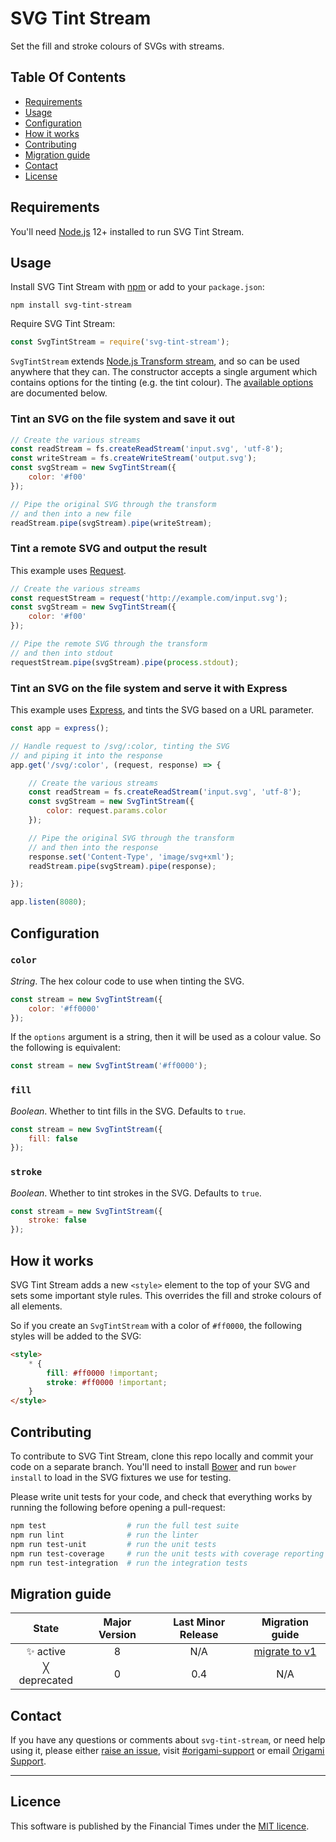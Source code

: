
# SVG Tint Stream

Set the fill and stroke colours of SVGs with streams.

## Table Of Contents

- [Requirements](#requirements)
- [Usage](#usage)
- [Configuration](#configuration)
- [How it works](#how-it-works)
- [Contributing](#contributing)
- [Migration guide](#migration-guide)
- [Contact](#contact)
- [License](#license)

## Requirements

You'll need [Node.js][node] 12+ installed to run SVG Tint Stream.


## Usage

Install SVG Tint Stream with [npm][npm] or add to your `package.json`:

```
npm install svg-tint-stream
```

Require SVG Tint Stream:

```js
const SvgTintStream = require('svg-tint-stream');
```

`SvgTintStream` extends [Node.js Transform stream][transform], and so can be used anywhere that they can. The constructor accepts a single argument which contains options for the tinting (e.g. the tint colour). The [available options](#configuration) are documented below.

### Tint an SVG on the file system and save it out

```js
// Create the various streams
const readStream = fs.createReadStream('input.svg', 'utf-8');
const writeStream = fs.createWriteStream('output.svg');
const svgStream = new SvgTintStream({
    color: '#f00'
});

// Pipe the original SVG through the transform
// and then into a new file
readStream.pipe(svgStream).pipe(writeStream);
```

### Tint a remote SVG and output the result

This example uses [Request].

```js
// Create the various streams
const requestStream = request('http://example.com/input.svg');
const svgStream = new SvgTintStream({
    color: '#f00'
});

// Pipe the remote SVG through the transform
// and then into stdout
requestStream.pipe(svgStream).pipe(process.stdout);
```

### Tint an SVG on the file system and serve it with Express

This example uses [Express], and tints the SVG based on a URL parameter.

```js
const app = express();

// Handle request to /svg/:color, tinting the SVG
// and piping it into the response
app.get('/svg/:color', (request, response) => {

    // Create the various streams
    const readStream = fs.createReadStream('input.svg', 'utf-8');
    const svgStream = new SvgTintStream({
        color: request.params.color
    });

    // Pipe the original SVG through the transform
    // and then into the response
    response.set('Content-Type', 'image/svg+xml');
    readStream.pipe(svgStream).pipe(response);

});

app.listen(8080);
```


## Configuration

### `color`

_String_. The hex colour code to use when tinting the SVG.

```js
const stream = new SvgTintStream({
	color: '#ff0000'
});
```

If the `options` argument is a string, then it will be used as a colour value. So the following is equivalent:

```js
const stream = new SvgTintStream('#ff0000');
```

### `fill`

_Boolean_. Whether to tint fills in the SVG. Defaults to `true`.

```js
const stream = new SvgTintStream({
	fill: false
});
```

### `stroke`

_Boolean_. Whether to tint strokes in the SVG. Defaults to `true`.

```js
const stream = new SvgTintStream({
	stroke: false
});
```


## How it works

SVG Tint Stream adds a new `<style>` element to the top of your SVG and sets some important style rules. This overrides the fill and stroke colours of all elements.

So if you create an `SvgTintStream` with a color of `#ff0000`, the following styles will be added to the SVG:

```html
<style>
    * {
        fill: #ff0000 !important;
        stroke: #ff0000 !important;
    }
</style>
```


## Contributing

To contribute to SVG Tint Stream, clone this repo locally and commit your code on a separate branch. You'll need to install [Bower] and run `bower install` to load in the SVG fixtures we use for testing.

Please write unit tests for your code, and check that everything works by running the following before opening a pull-request:

```sh
npm test                  # run the full test suite
npm run lint              # run the linter
npm run test-unit         # run the unit tests
npm run test-coverage     # run the unit tests with coverage reporting
npm run test-integration  # run the integration tests
```

## Migration guide

State | Major Version | Last Minor Release | Migration guide |
:---: | :---: | :---: | :---:
✨ active | 8 | N/A | [migrate to v1](MIGRATION.md#migrating-from-v0.4.1-to-v1) |
╳ deprecated | 0 | 0.4 | N/A |


## Contact

If you have any questions or comments about `svg-tint-stream`, or need help using it, please either [raise an issue](https://github.com/Financial-Times/svg-tint-stream/issues), visit [#origami-support](https://financialtimes.slack.com/messages/origami-support/) or email [Origami Support](mailto:origami-support@ft.com).

----

## Licence

This software is published by the Financial Times under the [MIT licence][license].

[bower]: https://bower.io/
[express]: https://expressjs.com/
[license]: http://opensource.org/licenses/MIT
[node]: https://nodejs.org/
[npm]: https://www.npmjs.com/
[request]: https://github.com/request/request
[transform]: https://nodejs.org/api/stream.html#stream_class_stream_transform
